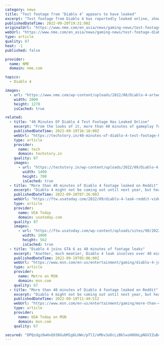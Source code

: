 ```yaml
---
category: news
title: "Test footage from ‘Diablo 4’ appears to have leaked"
excerpt: "Test footage from Diablo 4 has reportedly leaked online, showing approximately 40 minutes of gameplay from Blizzard Entertainment’s forthcoming action role-playing game. Diablo 4 was originally ..."
publishedDateTime: 2022-09-20T19:31:00Z
originalUrl: "https://www.nme.com/en_asia/news/gaming-news/test-footage-diablo-4-leaked-online-3314006"
webUrl: "https://www.nme.com/en_asia/news/gaming-news/test-footage-diablo-4-leaked-online-3314006"
type: article
quality: 87
heat: -1
published: false

provider:
  name: NME
  domain: nme.com

topics:
  - Diablo 4

images:
  - url: "https://www.nme.com/wp-content/uploads/2022/08/Diablo-4-artwork.jpg"
    width: 2000
    height: 1270
    isCached: true

related:
  - title: "40 Minutes Of Diablo 4 Test Footage Has Leaked Online"
    excerpt: "From the looks of it, more than 40 minutes of gameplay footage from Diablo 4 has leaked online, giving us a rough idea of ​​what the game will look like."
    publishedDateTime: 2022-09-19T16:18:00Z
    webUrl: "https://techstory.in/40-minutes-of-diablo-4-test-footage-has-leaked-online/"
    type: article
    provider:
      name: tech
      domain: techstory.in
    quality: 87
    images:
      - url: "https://techstory.in/wp-content/uploads/2022/09/Diablo-4-Lilith.jpg"
        width: 1400
        height: 700
        isCached: true
  - title: "More than 40 minutes of Diablo 4 footage leaked on Reddit"
    excerpt: "Diablo 4 might not be coming out until next year, but heaps of new gameplay footage leaked over the weekend. Over on Reddit, user iV1rus0 shared roughly 44 minutes of Diablo 4 video from a private ..."
    publishedDateTime: 2022-09-20T07:26:00Z
    webUrl: "https://ftw.usatoday.com/2022/09/diablo-4-leak-reddit-video"
    type: article
    provider:
      name: USA Today
      domain: usatoday.com
    quality: 87
    images:
      - url: "https://ftw.usatoday.com/wp-content/uploads/sites/90/2022/02/Burning_Crusade_Classic_BlizzConline_Villans_1920x1080.jpg?w=1000"
        width: 1000
        height: 562
        isCached: true
  - title: "Diablo 4 joins GTA 6 as 40 minutes of footage leaks"
    excerpt: "Another, much meatier, Diablo 4 leak involves over 40 minutes of footage from the private alpha leak online. You’re no doubt already familiar with the massive Grand Theft Auto 6 leak that took place ..."
    publishedDateTime: 2022-09-19T05:06:00Z
    webUrl: "https://www.msn.com/en-us/entertainment/gaming/diablo-4-joins-gta-6-as-40-minutes-of-footage-leaks/ar-AA11ZCoF"
    type: article
    provider:
      name: Metro on MSN
      domain: msn.com
    quality: 67
  - title: "More than 40 minutes of Diablo 4 footage leaked on Reddit"
    excerpt: "Diablo 4 might not be coming out until next year, but heaps of new gameplay footage leaked over the weekend. Over on Reddit, user iV1rus0 shared roughly 44 minutes of Diablo 4 video from a private ..."
    publishedDateTime: 2022-09-19T11:49:51Z
    webUrl: "https://www.msn.com/en-us/entertainment/gaming/more-than-40-minutes-of-diablo-4-footage-leaked-on-reddit/ar-AA120AZR"
    type: article
    provider:
      name: USA Today on MSN
      domain: msn.com
    quality: 67

secured: "DPQzdgz0wHvQ938GubM1g6LUWn/pTlI/eMbv3oDcLzBblwsH86bLpNGVIZuBcV+d46ld8ELCiJv2ONYrGiE5htxa4AMTL1Ry6bymTX4OFzGJJJ8juYOiDkzpq5vA67PPV/ZckTWK9Dqe5E+1YyPMGkf/jqWVxfHMf8ZNH8FTQP5dgmUsVwlsRn/GQojM4iG4p5kmRejxv0ilhvT709sIrTezaOmn7SMwQk/+Vl2A5J/SkLriDJb1mJ/zn1osNB8X2+brTgUAj2eC6Hw206Ouo6AQESu45FxG6A3N2Xb8NIbEPXXlMxg5cjXPNfJy1PoSFe3a0ystzynXl5j8ykYAlWmylDRL/PuvZJuoVpSVwXs=;2y/Bz8V379+3V8aA/zQqHg=="
---
```


